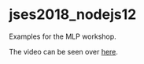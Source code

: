 # jses2018_nodejs12
Examples for the MLP workshop.

The video can be seen over [here](https://youtu.be/wu5dI5l9peM).
